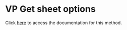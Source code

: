 <!---->
# VP Get sheet options

Click [here](https://developer.4d.com/docs/ViewPro/commands/vp-get-sheet-options) to access the documentation for this method.

